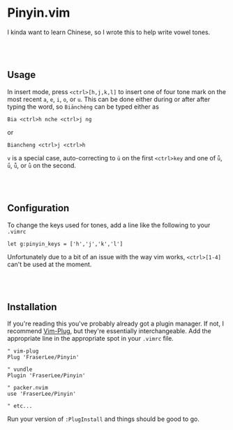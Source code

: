 # Pinyin.vim

I kinda want to learn Chinese, so I wrote this to help write vowel tones.

<br><br>
## Usage


In insert mode, press `<ctrl>[h,j,k,l]` to insert one of four tone mark on the
most recent `a`, `e`, `i`, `o`, or `u`. This can be done either during or after
after typing the word, so `Biānchéng` can be typed either as


```
Bia <ctrl>h nche <ctrl>j ng
```
or
```
Biancheng <ctrl>j <ctrl>h
```

`v` is a special case, auto-correcting to `ü` on the first `<ctrl>key` and 
one of `ǖ`, `ǘ`, `ǚ`, or `ǜ` on the second.


<br><br>
## Configuration

To change the keys used for tones, add a line like the following to your `.vimrc`
```vim
let g:pinyin_keys = ['h','j','k','l']
```

Unfortunately due to a bit of an issue with the way vim works, `<ctrl>[1-4]`
can't be used at the moment.

<br><br>
## Installation

If you're reading this you've probably already got a plugin manager. If not, I
recommend [Vim-Plug](https://github.com/junegunn/vim-plug), but they're essentially
interchangeable. Add the appropriate line in the appropriate spot in your
`.vimrc` file.

```vim
" vim-plug
Plug 'FraserLee/Pinyin'

" vundle
Plugin 'FraserLee/Pinyin'

" packer.nvim
use 'FraserLee/Pinyin'

" etc...
```

Run your version of `:PlugInstall` and things should be good to go.
